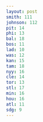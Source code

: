 ```yaml
---
layout: post
smith: 111
johnson: 112
pit: 14
phi: 13
bal: 18
bos: 11
lad: 10
was: 12
kan: 15
tam: 18
nyy: 16
cle: 14
tor: 13
stl: 17
min: 16
hou: 16
atl: 11
sdg: 9
---
```


